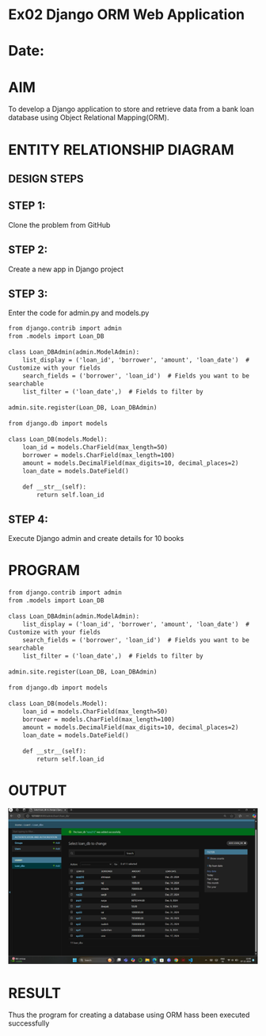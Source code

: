 # Ex02 Django ORM Web Application
# Date:
# AIM
To develop a Django application to store and retrieve data from a bank loan database using Object Relational Mapping(ORM).

# ENTITY RELATIONSHIP DIAGRAM
## DESIGN STEPS
## STEP 1:
Clone the problem from GitHub

## STEP 2:
Create a new app in Django project

## STEP 3:
Enter the code for admin.py and models.py
```
from django.contrib import admin
from .models import Loan_DB

class Loan_DBAdmin(admin.ModelAdmin):
    list_display = ('loan_id', 'borrower', 'amount', 'loan_date')  # Customize with your fields
    search_fields = ('borrower', 'loan_id')  # Fields you want to be searchable
    list_filter = ('loan_date',)  # Fields to filter by

admin.site.register(Loan_DB, Loan_DBAdmin)

from django.db import models

class Loan_DB(models.Model):
    loan_id = models.CharField(max_length=50)
    borrower = models.CharField(max_length=100)
    amount = models.DecimalField(max_digits=10, decimal_places=2)
    loan_date = models.DateField()

    def __str__(self):
        return self.loan_id

```

## STEP 4:
Execute Django admin and create details for 10 books

# PROGRAM
```
from django.contrib import admin
from .models import Loan_DB

class Loan_DBAdmin(admin.ModelAdmin):
    list_display = ('loan_id', 'borrower', 'amount', 'loan_date')  # Customize with your fields
    search_fields = ('borrower', 'loan_id')  # Fields you want to be searchable
    list_filter = ('loan_date',)  # Fields to filter by

admin.site.register(Loan_DB, Loan_DBAdmin)

from django.db import models

class Loan_DB(models.Model):
    loan_id = models.CharField(max_length=50)
    borrower = models.CharField(max_length=100)
    amount = models.DecimalField(max_digits=10, decimal_places=2)
    loan_date = models.DateField()

    def __str__(self):
        return self.loan_id

```

# OUTPUT
![alt text](<Screenshot 2024-12-07 124843.png>)

# RESULT
Thus the program for creating a database using ORM hass been executed successfully
